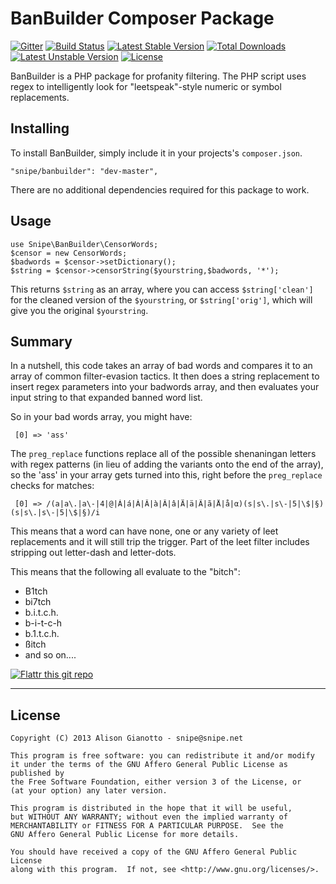 BanBuilder Composer Package
===================

[![Gitter](https://badges.gitter.im/Join%20Chat.svg)](https://gitter.im/snipe/banbuilder?utm_source=badge&utm_medium=badge&utm_campaign=pr-badge&utm_content=badge) [![Build Status](https://travis-ci.org/snipe/banbuilder.svg?branch=master)](https://travis-ci.org/snipe/banbuilder) [![Latest Stable Version](https://poser.pugx.org/snipe/banbuilder/v/stable.svg)](https://packagist.org/packages/snipe/banbuilder) [![Total Downloads](https://poser.pugx.org/snipe/banbuilder/downloads.svg)](https://packagist.org/packages/snipe/banbuilder) [![Latest Unstable Version](https://poser.pugx.org/snipe/banbuilder/v/unstable.svg)](https://packagist.org/packages/snipe/banbuilder) [![License](https://poser.pugx.org/snipe/banbuilder/license.svg)](https://packagist.org/packages/snipe/banbuilder)

BanBuilder is a PHP package for profanity filtering. The PHP script uses regex to intelligently look for "leetspeak"-style numeric or symbol replacements.

Installing
-------
To install BanBuilder, simply include it in your projects's `composer.json`. 

	"snipe/banbuilder": "dev-master",

There are no additional dependencies required for this package to work.

Usage
-------

	use Snipe\BanBuilder\CensorWords;
	$censor = new CensorWords;
    $badwords = $censor->setDictionary();
    $string = $censor->censorString($yourstring,$badwords, '*');

This returns `$string` as an array, where you can access `$string['clean']` for the cleaned version of the `$yourstring`, or `$string['orig']`, which will give you the original `$yourstring`.

Summary
-------
In a nutshell, this code takes an array of bad words and compares it to an array of common filter-evasion tactics. It then does a string replacement to insert regex parameters into your badwords array, and then evaluates your input string to that expanded banned word list.

So in your bad words array, you might have:

     [0] => 'ass'

The `preg_replace` functions replace all of the possible shenaningan letters with regex patterns (in lieu of adding the variants onto the end of the array), so the 'ass' in your array gets turned into this, right before the `preg_replace` checks for matches:

     [0] => /(a|a\.|a\-|4|@|Á|á|À|Â|à|Â|â|Ä|ä|Ã|ã|Å|å|α)(s|s\.|s\-|5|\$|§)(s|s\.|s\-|5|\$|§)/i

This means that a word can have none, one or any variety of leet replacements and it will still trip the trigger. Part of the leet filter includes stripping out letter-dash and letter-dots.

This means that the following all evaluate to the "bitch":

- B1tch
- bi7tch
- b.i.t.c.h.
- b-i-t-c-h
- b.1.t.c.h.
- ßitch
- and so on....

[![Flattr this git repo](http://api.flattr.com/button/flattr-badge-large.png)](https://flattr.com/submit/auto?user_id=snipe&url=https://github.com/snipe/banbuilder&title=banbuilder&language=PHP&tags=github&category=software)


-----

## License

	Copyright (C) 2013 Alison Gianotto - snipe@snipe.net

	This program is free software: you can redistribute it and/or modify
    it under the terms of the GNU Affero General Public License as published by
    the Free Software Foundation, either version 3 of the License, or
    (at your option) any later version.

    This program is distributed in the hope that it will be useful,
    but WITHOUT ANY WARRANTY; without even the implied warranty of
    MERCHANTABILITY or FITNESS FOR A PARTICULAR PURPOSE.  See the
    GNU Affero General Public License for more details.

    You should have received a copy of the GNU Affero General Public License
    along with this program.  If not, see <http://www.gnu.org/licenses/>.